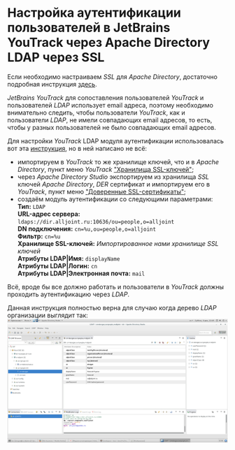 # Настройка аутентификации пользователей в JetBrains YouTrack через Apache Directory LDAP через SSL

Если необходимо настраиваем *SSL* для *Apache Directory*, достаточно подробная инструкция [здесь](http://directory.apache.org/apacheds/basic-ug/3.3-enabling-ssl.html "Инструкция по настройке SSL в Apache Directory").

*JetBrains YouTrack* для сопоставления пользователей *YouTrack* и пользователей *LDAP* использует email адреса, поэтому необходимо внимательно следить, чтобы пользователи *YouTrack*, как и пользователи *LDAP*, не имели совпадающих email адресов, то есть, чтобы у разных пользователей не было совпадающих email адресов.

Для настройки *YouTrack* LDAP модуля аутентификации использовалась вот эта [инструкция](https://www.jetbrains.com/help/hub/2.5/LDAP-Authentication-Module.html "Инструкция по настройке YouTrack LDAP"), но в ней написано не всё:

* импортируем в *YouTrack* то же хранилище ключей, что и в *Apache Directory*, пункт меню *YouTrack* ["Хранилища SSL-ключей"](https://www.jetbrains.com/help/youtrack/incloud/7.0/SSL-Key-Stores.html);
* через *Apache Directory Studio* экспортируем из хранилища *SSL* ключей *Apache Directory*, *DER* сертификат и импортируем его в *YouTrack*, пункт меню ["Доверенные SSL-сертификаты"](https://www.jetbrains.com/help/youtrack/incloud/7.0/SSL-Certificates.html);
* создаём модуль аутентификации со следующими параметрами:    
**Тип:** `LDAP`    
**URL-адрес сервера:** `ldaps://dir.alljoint.ru:10636/ou=people,o=alljoint`    
**DN подключения:** `cn=%u,ou=people,o=alljoint`    
**Фильтр:** `cn=%u`    
**Хранилище SSL-ключей:** *Импортированное нами хранилище SSL ключей*    
**Атрибуты LDAP|Имя:** `displayName`        
**Атрибуты LDAP|Логин:** `cn`    
**Атрибуты LDAP|Электронная почта:** `mail`    

Всё, вроде бы все должно работать и пользователи в *YouTrack* должны проходить аутентификацию через *LDAP*.

Данная инструкция полностью верна для случаю когда дерево *LDAP* организации выглядит так: ![LDAP Tree](imgs/screen_ads_00.png)
